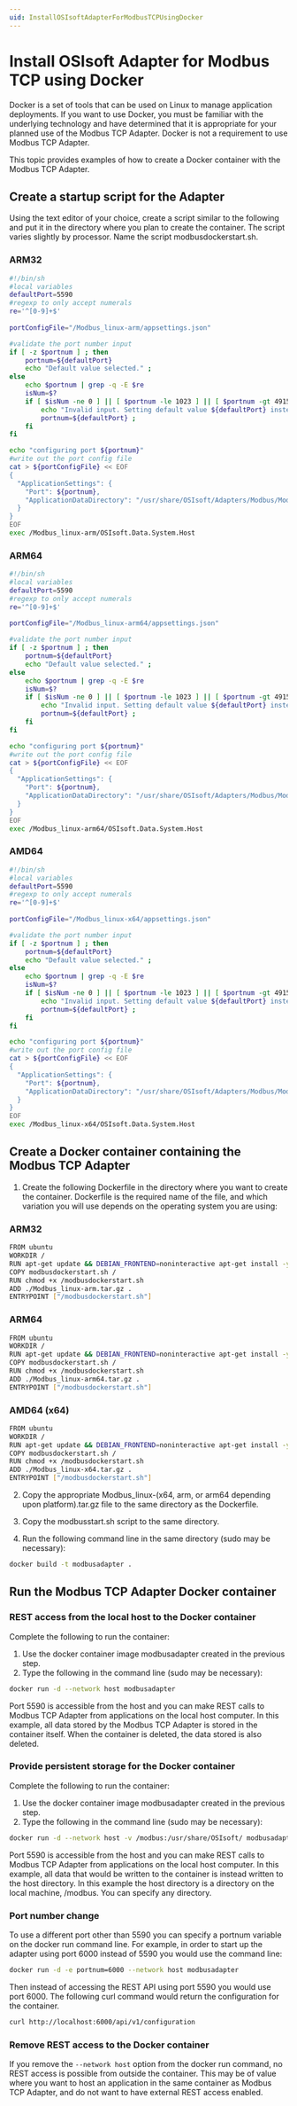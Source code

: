 ```yaml
---
uid: InstallOSIsoftAdapterForModbusTCPUsingDocker
---
```


# Install OSIsoft Adapter for Modbus TCP using Docker

Docker is a set of tools that can be used on Linux to manage application deployments. If you want to use Docker, you must be familiar with the underlying technology and have determined that it is appropriate for your planned use of the Modbus TCP Adapter. Docker is not a requirement to use Modbus TCP Adapter.

This topic provides examples of how to create a Docker container with the Modbus TCP Adapter. 

## Create a startup script for the Adapter

Using the text editor of your choice, create a script similar to the following and put it in the directory
where you plan to create the container. The script varies slightly by processor. Name the script modbusdockerstart.sh.

### ARM32

```bash
#!/bin/sh
#local variables
defaultPort=5590
#regexp to only accept numerals
re='^[0-9]+$'
	
portConfigFile="/Modbus_linux-arm/appsettings.json"

#validate the port number input
if [ -z $portnum ] ; then
	portnum=${defaultPort} 
	echo "Default value selected." ;
else
	echo $portnum | grep -q -E $re
	isNum=$?
	if [ $isNum -ne 0 ] || [ $portnum -le 1023 ] || [ $portnum -gt 49151 ] ; then
		echo "Invalid input. Setting default value ${defaultPort} instead..."
		portnum=${defaultPort} ;
	fi
fi

echo "configuring port ${portnum}"
#write out the port config file
cat > ${portConfigFile} << EOF
{
  "ApplicationSettings": {
    "Port": ${portnum},
    "ApplicationDataDirectory": "/usr/share/OSIsoft/Adapters/Modbus/Modbus"
  }
}
EOF
exec /Modbus_linux-arm/OSIsoft.Data.System.Host
```

### ARM64

```bash
#!/bin/sh
#local variables
defaultPort=5590
#regexp to only accept numerals
re='^[0-9]+$'
	
portConfigFile="/Modbus_linux-arm64/appsettings.json"

#validate the port number input
if [ -z $portnum ] ; then
	portnum=${defaultPort} 
	echo "Default value selected." ;
else
	echo $portnum | grep -q -E $re
	isNum=$?
	if [ $isNum -ne 0 ] || [ $portnum -le 1023 ] || [ $portnum -gt 49151 ] ; then
		echo "Invalid input. Setting default value ${defaultPort} instead..."
		portnum=${defaultPort} ;
	fi
fi

echo "configuring port ${portnum}"
#write out the port config file
cat > ${portConfigFile} << EOF
{
  "ApplicationSettings": {
    "Port": ${portnum},
    "ApplicationDataDirectory": "/usr/share/OSIsoft/Adapters/Modbus/Modbus"
  }
}
EOF
exec /Modbus_linux-arm64/OSIsoft.Data.System.Host
```

### AMD64

```bash
#!/bin/sh
#local variables
defaultPort=5590
#regexp to only accept numerals
re='^[0-9]+$'
	
portConfigFile="/Modbus_linux-x64/appsettings.json"

#validate the port number input
if [ -z $portnum ] ; then
	portnum=${defaultPort} 
	echo "Default value selected." ;
else
	echo $portnum | grep -q -E $re
	isNum=$?
	if [ $isNum -ne 0 ] || [ $portnum -le 1023 ] || [ $portnum -gt 49151 ] ; then
		echo "Invalid input. Setting default value ${defaultPort} instead..."
		portnum=${defaultPort} ;
	fi
fi

echo "configuring port ${portnum}"
#write out the port config file
cat > ${portConfigFile} << EOF
{
  "ApplicationSettings": {
    "Port": ${portnum},
    "ApplicationDataDirectory": "/usr/share/OSIsoft/Adapters/Modbus/Modbus"
  }
}
EOF
exec /Modbus_linux-x64/OSIsoft.Data.System.Host
```

## Create a Docker container containing the Modbus TCP Adapter

1. Create the following Dockerfile in the directory where you want to create the container. Dockerfile is the required name of the file, and which variation you will use depends on the operating system you are using:

### ARM32

```bash
FROM ubuntu
WORKDIR /
RUN apt-get update && DEBIAN_FRONTEND=noninteractive apt-get install -y --no-install-recommends libicu60 libssl1.0.0
COPY modbusdockerstart.sh /
RUN chmod +x /modbusdockerstart.sh
ADD ./Modbus_linux-arm.tar.gz .
ENTRYPOINT ["/modbusdockerstart.sh"]
```
### ARM64

```bash
FROM ubuntu
WORKDIR /
RUN apt-get update && DEBIAN_FRONTEND=noninteractive apt-get install -y --no-install-recommends libicu60 libssl1.0.0
COPY modbusdockerstart.sh /
RUN chmod +x /modbusdockerstart.sh
ADD ./Modbus_linux-arm64.tar.gz .
ENTRYPOINT ["/modbusdockerstart.sh"]
```

### AMD64 (x64)

```bash
FROM ubuntu
WORKDIR /
RUN apt-get update && DEBIAN_FRONTEND=noninteractive apt-get install -y --no-install-recommends libicu60 libssl1.0.0
COPY modbusdockerstart.sh /
RUN chmod +x /modbusdockerstart.sh
ADD ./Modbus_linux-x64.tar.gz .
ENTRYPOINT ["/modbusdockerstart.sh"]
```

2. Copy the appropriate Modbus_linux-(x64, arm, or arm64 depending upon platform).tar.gz file to the same directory as the Dockerfile.

3. Copy the modbusstart.sh script to the same directory. 

4. Run the following command line in the same directory (sudo may be necessary):

```bash
docker build -t modbusadapter .
```

## Run the Modbus TCP Adapter Docker container

### REST access from the local host to the Docker container

Complete the following to run the container:

1. Use the docker container image modbusadapter created in the previous step.
2. Type the following in the command line (sudo may be necessary):

```bash
docker run -d --network host modbusadapter
```

Port 5590 is accessible from the host and you can make REST calls to Modbus TCP Adapter from applications on the local host computer. In this example, all data stored by the Modbus TCP Adapter is stored in the container itself. When the container is deleted, the data stored is also deleted.

### Provide persistent storage for the Docker container

Complete the following to run the container:

1. Use the docker container image modbusadapter created in the previous step.
2. Type the following in the command line (sudo may be necessary):

```bash
docker run -d --network host -v /modbus:/usr/share/OSIsoft/ modbusadapter
```

Port 5590 is accessible from the host and you can make REST calls to Modbus TCP Adapter from applications on the local host computer. In this example, all data that would be written to the container is instead written to the host directory. In this example the host directory is a directory on the local machine, /modbus. You can specify any directory.

### Port number change

To use a different port other than 5590 you can specify a portnum variable on the docker run command line. For example, in order to 
start up the adapter using port 6000 instead of 5590 you would use the command line:

```bash
docker run -d -e portnum=6000 --network host modbusadapter
```

Then instead of accessing the REST API using port 5590 you would use port 6000. The following curl command would return 
the configuration for the container.

```bash
curl http://localhost:6000/api/v1/configuration
```

### Remove REST access to the Docker container

If you remove the `--network host` option from the docker run command, no REST access is possible from outside the container. This may be of value where you want to host an application in the same container as Modbus TCP Adapter, and do not want to have external REST access enabled.

